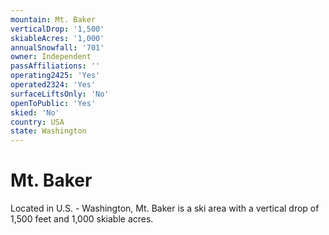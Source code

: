 ```yaml
---
mountain: Mt. Baker
verticalDrop: '1,500'
skiableAcres: '1,000'
annualSnowfall: '701'
owner: Independent
passAffiliations: ''
operating2425: 'Yes'
operated2324: 'Yes'
surfaceLiftsOnly: 'No'
openToPublic: 'Yes'
skied: 'No'
country: USA
state: Washington
---
```


# Mt. Baker

Located in U.S. - Washington, Mt. Baker is a ski area with a vertical drop of 1,500 feet and 1,000 skiable acres.
